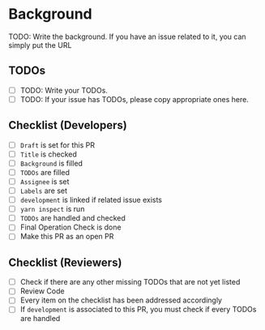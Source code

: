 # Background
TODO: Write the background. If you have an issue related to it, you can simply put the URL

## TODOs
- [ ] TODO: Write your TODOs.
- [ ] TODO: If your issue has TODOs, please copy appropriate ones here.

## Checklist (Developers)
- [ ] `Draft` is set for this PR
- [ ] `Title` is checked
- [ ] `Background` is filled
- [ ] `TODOs` are filled
- [ ] `Assignee` is set
- [ ] `Labels` are set
- [ ] `development` is linked if related issue exists
- [ ] `yarn inspect` is run
- [ ] `TODOs` are handled and checked
- [ ] Final Operation Check is done
- [ ] Make this PR as an open PR

## Checklist (Reviewers)
- [ ] Check if there are any other missing TODOs that are not yet listed
- [ ] Review Code
- [ ] Every item on the checklist has been addressed accordingly
- [ ] If `development` is associated to this PR, you must check if every TODOs are handled
